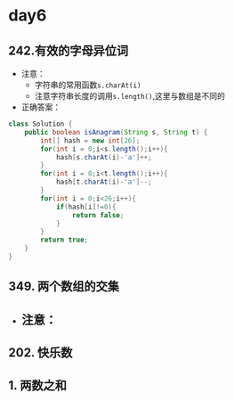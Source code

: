 # day6

## 242.有效的字母异位词
* 注意：
  - 字符串的常用函数`s.charAt(i)`
  - 注意字符串长度的调用`s.length()`,这里与数组是不同的
* 正确答案：
``` java
class Solution {
    public boolean isAnagram(String s, String t) {
        int[] hash = new int[26];
        for(int i = 0;i<s.length();i++){
            hash[s.charAt(i)-'a']++;
        } 
        for(int i = 0;i<t.length();i++){
            hash[t.charAt(i)-'a']--;
        }
        for(int i = 0;i<26;i++){
            if(hash[i]!=0){
                return false;
            }
        }
        return true;
    }
}
```
## 349. 两个数组的交集
* 注意：
  - 

## 202. 快乐数

## 1. 两数之和
